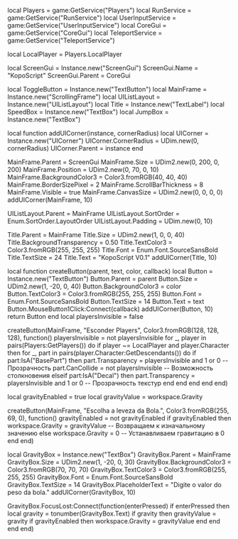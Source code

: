 
local Players = game:GetService("Players")
local RunService = game:GetService("RunService")
local UserInputService = game:GetService("UserInputService")
local CoreGui = game:GetService("CoreGui")
local TeleportService = game:GetService("TeleportService")

local LocalPlayer = Players.LocalPlayer

local ScreenGui = Instance.new("ScreenGui")
ScreenGui.Name = "KopoScript"
ScreenGui.Parent = CoreGui

local ToggleButton = Instance.new("TextButton")
local MainFrame = Instance.new("ScrollingFrame")
local UIListLayout = Instance.new("UIListLayout")
local Title = Instance.new("TextLabel")
local SpeedBox = Instance.new("TextBox")
local JumpBox = Instance.new("TextBox")

local function addUICorner(instance, cornerRadius)
    local UICorner = Instance.new("UICorner")
    UICorner.CornerRadius = UDim.new(0, cornerRadius)
    UICorner.Parent = instance
end

MainFrame.Parent = ScreenGui
MainFrame.Size = UDim2.new(0, 200, 0, 200)
MainFrame.Position = UDim2.new(0, 70, 0, 10)
MainFrame.BackgroundColor3 = Color3.fromRGB(40, 40, 40)
MainFrame.BorderSizePixel = 2
MainFrame.ScrollBarThickness = 8
MainFrame.Visible = true
MainFrame.CanvasSize = UDim2.new(0, 0, 0, 0)
addUICorner(MainFrame, 10)

UIListLayout.Parent = MainFrame
UIListLayout.SortOrder = Enum.SortOrder.LayoutOrder
UIListLayout.Padding = UDim.new(0, 10)

Title.Parent = MainFrame
Title.Size = UDim2.new(1, 0, 0, 40)
Title.BackgroundTransparency = 0.50
Title.TextColor3 = Color3.fromRGB(255, 255, 255)
Title.Font = Enum.Font.SourceSansBold
Title.TextSize = 24
Title.Text = "KopoScript V0.1"
addUICorner(Title, 10)

local function createButton(parent, text, color, callback)
    local Button = Instance.new("TextButton")
    Button.Parent = parent
    Button.Size = UDim2.new(1, -20, 0, 40)
    Button.BackgroundColor3 = color
    Button.TextColor3 = Color3.fromRGB(255, 255, 255)
    Button.Font = Enum.Font.SourceSansBold
    Button.TextSize = 14
    Button.Text = text
    Button.MouseButton1Click:Connect(callback)
    addUICorner(Button, 10)
    return Button
end
local playersInvisible = false

createButton(MainFrame, "Esconder Players", Color3.fromRGB(128, 128, 128), function()
    playersInvisible = not playersInvisible
    for _, player in pairs(Players:GetPlayers()) do
        if player ~= LocalPlayer and player.Character then
            for _, part in pairs(player.Character:GetDescendants()) do
                if part:IsA("BasePart") then
                    part.Transparency = playersInvisible and 1 or 0 -- Прозрачность
                    part.CanCollide = not playersInvisible -- Возможность столкновения
                elseif part:IsA("Decal") then
                    part.Transparency = playersInvisible and 1 or 0 -- Прозрачность текстур
                end
            end
        end
    end
end)

local gravityEnabled = true
local gravityValue = workspace.Gravity

createButton(MainFrame, "Escolha a leveza da Bola.", Color3.fromRGB(255, 69, 0), function()
    gravityEnabled = not gravityEnabled
    if gravityEnabled then
        workspace.Gravity = gravityValue -- Возвращаем к изначальному значению
    else
        workspace.Gravity = 0 -- Устанавливаем гравитацию в 0
    end
end)

local GravityBox = Instance.new("TextBox")
GravityBox.Parent = MainFrame
GravityBox.Size = UDim2.new(1, -20, 0, 30)
GravityBox.BackgroundColor3 = Color3.fromRGB(70, 70, 70)
GravityBox.TextColor3 = Color3.fromRGB(255, 255, 255)
GravityBox.Font = Enum.Font.SourceSansBold
GravityBox.TextSize = 14
GravityBox.PlaceholderText = "Digite o valor do peso da bola."
addUICorner(GravityBox, 10)

GravityBox.FocusLost:Connect(function(enterPressed)
    if enterPressed then
        local gravity = tonumber(GravityBox.Text)
        if gravity then
            gravityValue = gravity
            if gravityEnabled then
                workspace.Gravity = gravityValue
            end
        end
    end
end)
